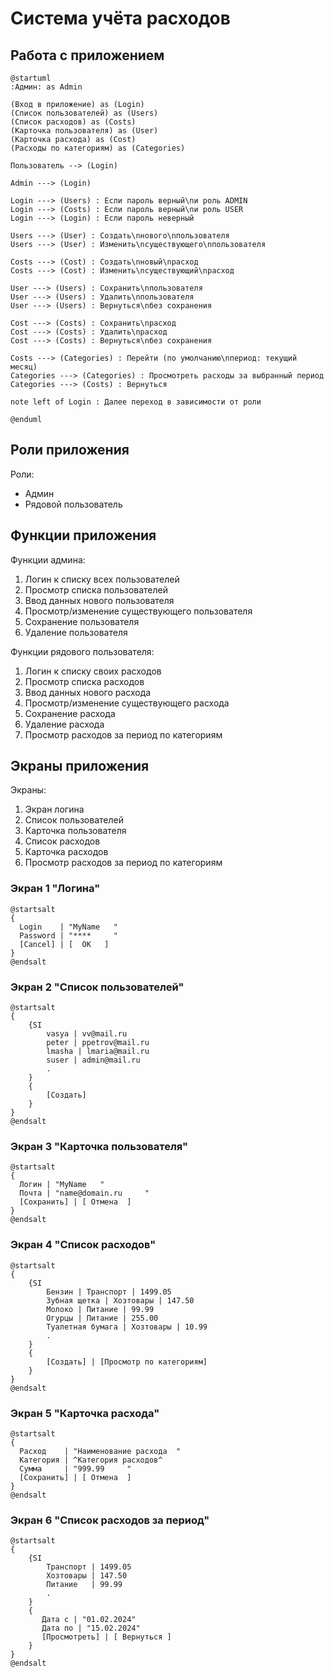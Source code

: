 # Система учёта расходов

## Работа с приложением

```plantuml
@startuml
:Админ: as Admin

(Вход в приложение) as (Login)
(Список пользователей) as (Users)
(Список расходов) as (Costs)
(Карточка пользователя) as (User)
(Карточка расхода) as (Cost)
(Расходы по категориям) as (Categories)

Пользователь --> (Login)

Admin ---> (Login)

Login ---> (Users) : Если пароль верный\nи роль ADMIN
Login ---> (Costs) : Если пароль верный\nи роль USER
Login ---> (Login) : Если пароль неверный

Users ---> (User) : Создать\nнового\nпользователя
Users ---> (User) : Изменить\nсуществующего\nпользователя

Costs ---> (Cost) : Создать\nновый\nрасход
Costs ---> (Cost) : Изменить\nсуществующий\nрасход

User ---> (Users) : Сохранить\nпользователя
User ---> (Users) : Удалить\nпользователя
User ---> (Users) : Вернуться\nбез сохранения

Cost ---> (Costs) : Сохранить\nрасход
Cost ---> (Costs) : Удалить\nрасход
Cost ---> (Costs) : Вернуться\nбез сохранения

Costs ---> (Categories) : Перейти (по умолчанию\nпериод: текущий месяц)
Categories ---> (Categories) : Просмотреть расходы за выбранный период
Categories ---> (Costs) : Вернуться

note left of Login : Далее переход в зависимости от роли

@enduml
```

## Роли приложения

Роли:

- Админ
- Рядовой пользователь

## Функции приложения

Функции админа:

1. Логин к списку всех пользователей
1. Просмотр списка пользователей
1. Ввод данных нового пользователя
1. Просмотр/изменение существующего пользователя
1. Сохранение пользователя
1. Удаление пользователя

Функции рядового пользователя:

1. Логин к списку своих расходов
1. Просмотр списка расходов
1. Ввод данных нового расхода
1. Просмотр/изменение существующего расхода
1. Сохранение расхода
1. Удаление расхода
1. Просмотр расходов за период по категориям

## Экраны приложения

Экраны:

1. Экран логина
1. Список пользователей
1. Карточка пользователя
1. Список расходов
1. Карточка расходов
1. Просмотр расходов за период по категориям

### Экран 1 "Логина"

```plantuml
@startsalt
{
  Login    | "MyName   "
  Password | "****     "
  [Cancel] | [  OK   ]
}
@endsalt
```

### Экран 2 "Список пользователей"

```plantuml
@startsalt
{
    {SI
        vasya | vv@mail.ru
        peter | ppetrov@mail.ru
        lmasha | lmaria@mail.ru
        suser | admin@mail.ru
        .
    }
    {
        [Создать]
    }
}
@endsalt
```

### Экран 3 "Карточка пользователя"

```plantuml
@startsalt
{
  Логин | "MyName   "
  Почта | "name@domain.ru     "
  [Сохранить] | [ Отмена  ]
}
@endsalt
```

### Экран 4 "Список расходов"

```plantuml
@startsalt
{
    {SI
        Бензин | Транспорт | 1499.05
        Зубная щетка | Хозтовары | 147.50
        Молоко | Питание | 99.99
        Огурцы | Питание | 255.00
        Туалетная бумага | Хозтовары | 10.99
        .
    }
    {
        [Создать] | [Просмотр по категориям]
    }
}
@endsalt
```

### Экран 5 "Карточка расхода"

```plantuml
@startsalt
{
  Расход    | "Наименование расхода  "
  Категория | ^Категория расходов^
  Сумма     | "999.99     "
  [Сохранить] | [ Отмена  ]
}
@endsalt
```

### Экран 6 "Список расходов за период"

```plantuml
@startsalt
{
    {SI
        Транспорт | 1499.05
        Хозтовары | 147.50
        Питание   | 99.99
        .
    }
    {
       Дата с | "01.02.2024"
       Дата по | "15.02.2024"
       [Просмотреть] | [ Вернуться ]
    }
}
@endsalt
```
